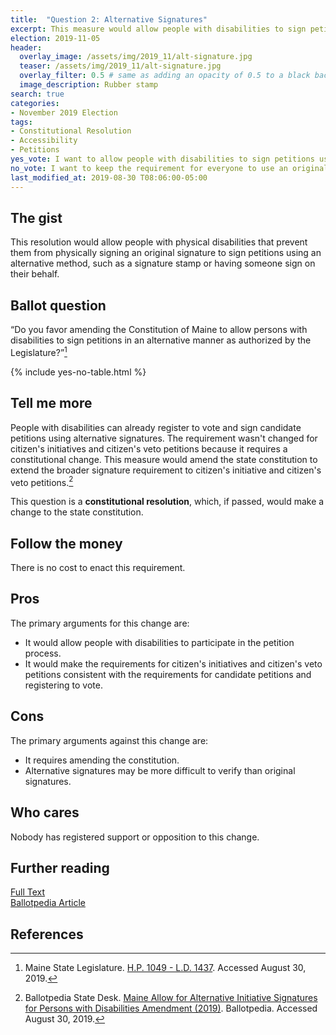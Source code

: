 ```yaml
---
title:  "Question 2: Alternative Signatures"
excerpt: This measure would allow people with disabilities to sign petitions using alternative signatures.
election: 2019-11-05
header:
  overlay_image: /assets/img/2019_11/alt-signature.jpg
  teaser: /assets/img/2019_11/alt-signature.jpg
  overlay_filter: 0.5 # same as adding an opacity of 0.5 to a black background
  image_description: Rubber stamp
search: true
categories:
- November 2019 Election
tags:
- Constitutional Resolution
- Accessibility
- Petitions
yes_vote: I want to allow people with disabilities to sign petitions using an alternative signature.
no_vote: I want to keep the requirement for everyone to use an original signature for petitions.
last_modified_at: 2019-08-30 T08:06:00-05:00
---
```


## The gist
This resolution would allow people with physical disabilities that prevent them from physically signing an original signature to sign petitions using an alternative method, such as a signature stamp or having someone sign on their behalf.

## Ballot question
“Do you favor amending the Constitution of Maine to allow persons with disabilities to sign petitions in an alternative manner as authorized by the Legislature?”[^1]

{% include yes-no-table.html %}


## Tell me more
People with disabilities can already register to vote and sign candidate petitions using alternative signatures. The requirement wasn't changed for citizen's initiatives and citizen's veto petitions because it requires a constitutional change. This measure would amend the state constitution to extend the broader signature requirement to citizen's initiative and citizen's veto petitions.[^2]

This question is a **constitutional resolution**, which, if passed, would make a change to the state constitution.

## Follow the money
There is no cost to enact this requirement.

## Pros
The primary arguments for this change are:

* It would allow people with disabilities to participate in the petition process.
* It would make the requirements for citizen's initiatives and citizen's veto petitions consistent with the requirements for candidate petitions and registering to vote.

## Cons
The primary arguments against this change are:
* It requires amending the constitution.
* Alternative signatures may be more difficult to verify than original signatures.

## Who cares
Nobody has registered support or opposition to this change.

## Further reading
[Full Text](https://www.maine.gov/sos/cec/elec/upcoming/pdf/ld1437.pdf)
<br>[Ballotpedia Article](https://ballotpedia.org/Maine_Allow_for_Alternative_Initiative_Signatures_for_Persons_with_Disabilities_Amendment_(2019))

## References
[^1]: Maine State Legislature. [H.P. 1049 - L.D. 1437](https://www.maine.gov/sos/cec/elec/upcoming/pdf/ld1437.pdf). Accessed August 30, 2019.

[^2]: Ballotpedia State Desk. [Maine Allow for Alternative Initiative Signatures for Persons with Disabilities Amendment (2019)](https://ballotpedia.org/Maine_Allow_for_Alternative_Initiative_Signatures_for_Persons_with_Disabilities_Amendment_(2019)). Ballotpedia. Accessed August 30, 2019.

[^3]: Byrne, Ryan. [Maine to vote on a ballot measure to allow persons with physical disabilities to sign initiative petitions using an alternative signature](https://news.ballotpedia.org/2019/06/22/voters-in-maine-will-decide-a-constitutional-amendment-to-allow-persons-with-physical-disabilities-to-sign-ballot-measure-petitions-using-an/). Ballotpedia. Accessed August 30, 2019.

[^4]: Dunlap, Matthew. [Maine Citizen’s Guide to the Referendum Election](https://www.maine.gov/sos/cec/elec/upcoming/pdf/citizensguide19.pdf). Accessed September 16, 2019.
